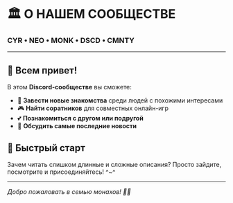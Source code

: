# 🏛️ О НАШЕМ СООБЩЕСТВЕ

### CYR • NEO • MONK • DSCD • CMNTY

---

## 👋 Всем привет!

В этом **Discord-сообществе** вы сможете:

- 🤝 **Завести новые знакомства** среди людей с похожими интересами
- 🎮 **Найти соратников** для совместных онлайн-игр  
- 💕 **Познакомиться с другом или подругой**
- 📰 **Обсудить самые последние новости**

## 🚀 Быстрый старт

Зачем читать слишком длинные и сложные описания? Просто зайдите, посмотрите и присоединяйтесь! ^~^

---

*Добро пожаловать в семью монахов! 🧘‍♂️*
